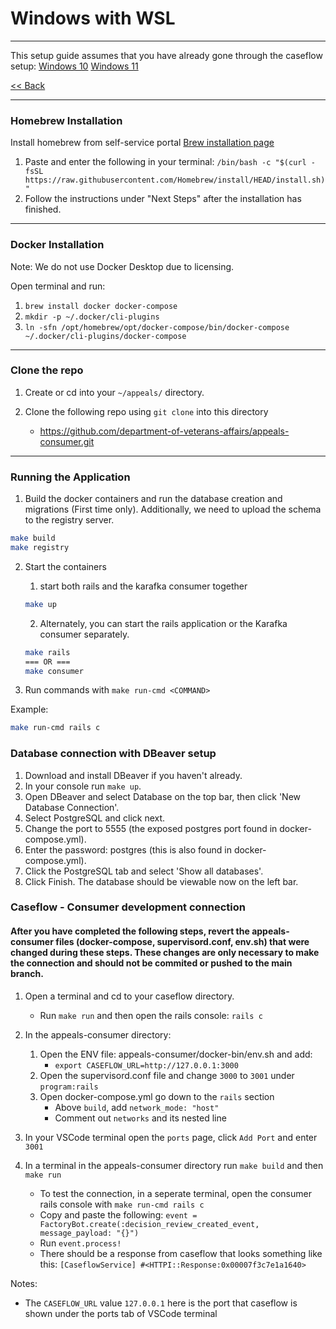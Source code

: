 # Windows with WSL
---
This setup guide assumes that you have already gone through the caseflow setup:
[Windows 10](https://github.com/department-of-veterans-affairs/caseflow/blob/master/WINDOWS_10.md)
[Windows 11](https://github.com/department-of-veterans-affairs/caseflow/blob/master/WINDOWS_11.md)

[<< Back](README.md)

---
### Homebrew Installation

Install homebrew from self-service portal [Brew installation page](https://brew.sh/)
  1. Paste and enter the following in your terminal: `/bin/bash -c "$(curl -fsSL https://raw.githubusercontent.com/Homebrew/install/HEAD/install.sh)"`
  2. Follow the instructions under "Next Steps" after the installation has finished. 

---
### Docker Installation

Note: We do not use Docker Desktop due to licensing.

Open terminal and run:
  1. `brew install docker docker-compose`
  2. `mkdir -p ~/.docker/cli-plugins`
  3. `ln -sfn /opt/homebrew/opt/docker-compose/bin/docker-compose ~/.docker/cli-plugins/docker-compose`

---
### Clone the repo

1. Create or cd into your `~/appeals/` directory.

2. Clone the following repo using `git clone` into this directory
    * <https://github.com/department-of-veterans-affairs/appeals-consumer.git>

---
### Running the Application

1. Build the docker containers and run the database creation and migrations (First time only). Additionally, we need to upload the schema to the registry server.

  ```bash
  make build
  make registry
  ```

2. Start the containers
   1. start both rails and the karafka consumer together
    ```bash
    make up
    ```
   2. Alternately, you can start the rails application or the Karafka consumer separately.
    ```bash
    make rails
    === OR ===
    make consumer
    ```


3. Run commands with `make run-cmd <COMMAND>`

Example:
```bash
make run-cmd rails c
```
### Database connection with DBeaver setup

1. Download and install DBeaver if you haven't already.
2. In your console run `make up`.
3. Open DBeaver and select Database on the top bar, then click 'New Database Connection'.
4. Select PostgreSQL and click next.
5. Change the port to 5555 (the exposed postgres port found in docker-compose.yml).
6. Enter the password: postgres (this is also found in docker-compose.yml).
7. Click the PostgreSQL tab and select 'Show all databases'.
8. Click Finish. The database should be viewable now on the left bar.

### Caseflow - Consumer development connection

#### After you have completed the following steps, revert the appeals-consumer files (docker-compose, supervisord.conf, env.sh) that were changed during these steps.  These changes are only necessary to make the connection and should not be commited or pushed to the main branch.

1. Open a terminal and cd to your caseflow directory.
   - Run `make run` and then open the rails console: `rails c`

2. In the appeals-consumer directory:
   1. Open the ENV file: appeals-consumer/docker-bin/env.sh and add: 
      - `export CASEFLOW_URL=http://127.0.0.1:3000`
   2. Open the supervisord.conf file and change `3000` to `3001` under `program:rails`
   3. Open docker-compose.yml go down to the `rails` section
      - Above `build`, add `network_mode: "host"`
      - Comment out `networks` and its nested line

3. In your VSCode terminal open the `ports` page, click `Add Port` and enter `3001`

4. In a terminal in the appeals-consumer directory run `make build` and then `make run`
   - To test the connection, in a seperate terminal, open the consumer rails console with `make run-cmd rails c`
   - Copy and paste the following: `event = FactoryBot.create(:decision_review_created_event, message_payload: "{}")`
   - Run `event.process!`
   - There should be a response from caseflow that looks something like this: `[CaseflowService] #<HTTPI::Response:0x00007f3c7e1a1640>`

Notes:
  - The `CASEFLOW_URL` value `127.0.0.1` here is the port that caseflow is shown under the ports tab of VSCode terminal